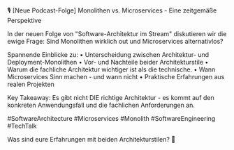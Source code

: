 🎙 [Neue Podcast-Folge] Monolithen vs. Microservices - Eine zeitgemäße Perspektive

In der neuen Folge von "Software-Architektur im Stream" diskutieren wir die ewige Frage: Sind Monolithen wirklich out und Microservices alternativlos?

Spannende Einblicke zu:
• Unterscheidung zwischen Architektur- und Deployment-Monolithen
• Vor- und Nachteile beider Architekturstile
• Warum die fachliche Architektur wichtiger ist als die technische.
• Wann Microservices Sinn machen - und wann nicht
• Praktische Erfahrungen aus realen Projekten

Key Takeaway: Es gibt nicht DIE richtige Architektur - es kommt auf den konkreten Anwendungsfall und die fachlichen Anforderungen an. 

#SoftwareArchitecture #Microservices #Monolith #SoftwareEngineering #TechTalk

Was sind eure Erfahrungen mit beiden Architekturstilen? 🤔
